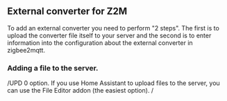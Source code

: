 ## External converter for Z2M

To add an external converter you need to perform "2 steps". The first is to upload the converter file itself to your server and the second is to enter information into the configuration about the external converter in zigbee2mqtt. 

### Adding a file to the server.

/UPD
0 option.
If you use Home Assistant to upload files to the server, you can use the File Editor addon (the easiest option).
/
